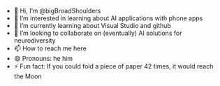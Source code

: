 - 👋 Hi, I’m @bigBroadShoulders
- 👀 I’m interested in learning about AI applications with phone apps
- 🌱 I’m currently learning about Visual Studio and github
- 💞️ I’m looking to collaborate on (eventually) AI solutions for neurodiversity
- 📫 How to reach me here
- 😄 Pronouns: he him
- ⚡ Fun fact: If you could fold a piece of paper 42 times, it would reach the Moon

<!---
bigBroadShoulders/bigBroadShoulders is a ✨ special ✨ repository because its `README.md` (this file) appears on your GitHub profile.
You can click the Preview link to take a look at your changes.
--->
